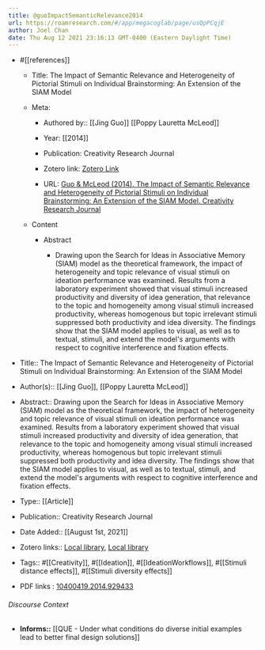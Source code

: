 ```yaml
---
title: @guoImpactSemanticRelevance2014
url: https://roamresearch.com/#/app/megacoglab/page/usQpPCqjE
author: Joel Chan
date: Thu Aug 12 2021 23:16:13 GMT-0400 (Eastern Daylight Time)
---
```


- #[[references]]

    - Title: The Impact of Semantic Relevance and Heterogeneity of Pictorial Stimuli on Individual Brainstorming: An Extension of the SIAM Model

    - Meta:

        - Authored by:: [[Jing Guo]] [[Poppy Lauretta McLeod]]

        - Year: [[2014]]

        - Publication: Creativity Research Journal

        - Zotero link: [Zotero Link](zotero://select/items/7_G63RQB9Q)

        - URL: [Guo & McLeod (2014). The Impact of Semantic Relevance and Heterogeneity of Pictorial Stimuli on Individual Brainstorming: An Extension of the SIAM Model. Creativity Research Journal](undefined)

    - Content

        - Abstract

            - Drawing upon the Search for Ideas in Associative Memory (SIAM) model as the theoretical framework, the impact of heterogeneity and topic relevance of visual stimuli on ideation performance was examined. Results from a laboratory experiment showed that visual stimuli increased productivity and diversity of idea generation, that relevance to the topic and homogeneity among visual stimuli increased productivity, whereas homogenous but topic irrelevant stimuli suppressed both productivity and idea diversity. The findings show that the SIAM model applies to visual, as well as to textual, stimuli, and extend the model's arguments with respect to cognitive interference and fixation effects.
- Title:: The Impact of Semantic Relevance and Heterogeneity of Pictorial Stimuli on Individual Brainstorming: An Extension of the SIAM Model
- Author(s):: [[Jing Guo]], [[Poppy Lauretta McLeod]]
- Abstract:: Drawing upon the Search for Ideas in Associative Memory (SIAM) model as the theoretical framework, the impact of heterogeneity and topic relevance of visual stimuli on ideation performance was examined. Results from a laboratory experiment showed that visual stimuli increased productivity and diversity of idea generation, that relevance to the topic and homogeneity among visual stimuli increased productivity, whereas homogenous but topic irrelevant stimuli suppressed both productivity and idea diversity. The findings show that the SIAM model applies to visual, as well as to textual, stimuli, and extend the model's arguments with respect to cognitive interference and fixation effects.
- Type:: [[Article]]
- Publication:: Creativity Research Journal
- Date Added:: [[August 1st, 2021]]
- Zotero links:: [Local library](zotero://select/groups/2451508/items/G63RQB9Q), [Local library](https://www.zotero.org/groups/2451508/items/G63RQB9Q)
- Tags:: #[[Creativity]], #[[Ideation]], #[[IdeationWorkflows]], #[[Stimuli distance effects]], #[[Stimuli diversity effects]]
- PDF links : [10400419.2014.929433](http://www.tandfonline.com/doi/abs/10.1080/10400419.2014.929433)

###### Discourse Context

- **Informs::** [[QUE - Under what conditions do diverse initial examples lead to better final design solutions]]

